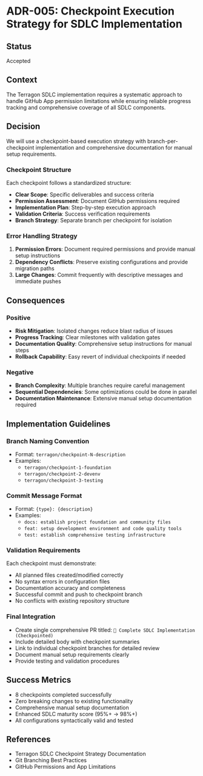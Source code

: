 # ADR-005: Checkpoint Execution Strategy for SDLC Implementation

## Status
Accepted

## Context
The Terragon SDLC implementation requires a systematic approach to handle GitHub App permission limitations while ensuring reliable progress tracking and comprehensive coverage of all SDLC components.

## Decision
We will use a checkpoint-based execution strategy with branch-per-checkpoint implementation and comprehensive documentation for manual setup requirements.

### Checkpoint Structure
Each checkpoint follows a standardized structure:
- **Clear Scope**: Specific deliverables and success criteria
- **Permission Assessment**: Document GitHub permissions required
- **Implementation Plan**: Step-by-step execution approach
- **Validation Criteria**: Success verification requirements
- **Branch Strategy**: Separate branch per checkpoint for isolation

### Error Handling Strategy
1. **Permission Errors**: Document required permissions and provide manual setup instructions
2. **Dependency Conflicts**: Preserve existing configurations and provide migration paths
3. **Large Changes**: Commit frequently with descriptive messages and immediate pushes

## Consequences

### Positive
- **Risk Mitigation**: Isolated changes reduce blast radius of issues
- **Progress Tracking**: Clear milestones with validation gates
- **Documentation Quality**: Comprehensive setup instructions for manual steps
- **Rollback Capability**: Easy revert of individual checkpoints if needed

### Negative
- **Branch Complexity**: Multiple branches require careful management
- **Sequential Dependencies**: Some optimizations could be done in parallel
- **Documentation Maintenance**: Extensive manual setup documentation required

## Implementation Guidelines

### Branch Naming Convention
- Format: `terragon/checkpoint-N-description`
- Examples: 
  - `terragon/checkpoint-1-foundation`
  - `terragon/checkpoint-2-devenv`
  - `terragon/checkpoint-3-testing`

### Commit Message Format
- Format: `{type}: {description}`
- Examples:
  - `docs: establish project foundation and community files`
  - `feat: setup development environment and code quality tools`
  - `test: establish comprehensive testing infrastructure`

### Validation Requirements
Each checkpoint must demonstrate:
- All planned files created/modified correctly
- No syntax errors in configuration files
- Documentation accuracy and completeness
- Successful commit and push to checkpoint branch
- No conflicts with existing repository structure

### Final Integration
- Create single comprehensive PR titled: `🚀 Complete SDLC Implementation (Checkpointed)`
- Include detailed body with checkpoint summaries
- Link to individual checkpoint branches for detailed review
- Document manual setup requirements clearly
- Provide testing and validation procedures

## Success Metrics
- 8 checkpoints completed successfully
- Zero breaking changes to existing functionality
- Comprehensive manual setup documentation
- Enhanced SDLC maturity score (95%+ → 98%+)
- All configurations syntactically valid and tested

## References
- Terragon SDLC Checkpoint Strategy Documentation
- Git Branching Best Practices
- GitHub Permissions and App Limitations